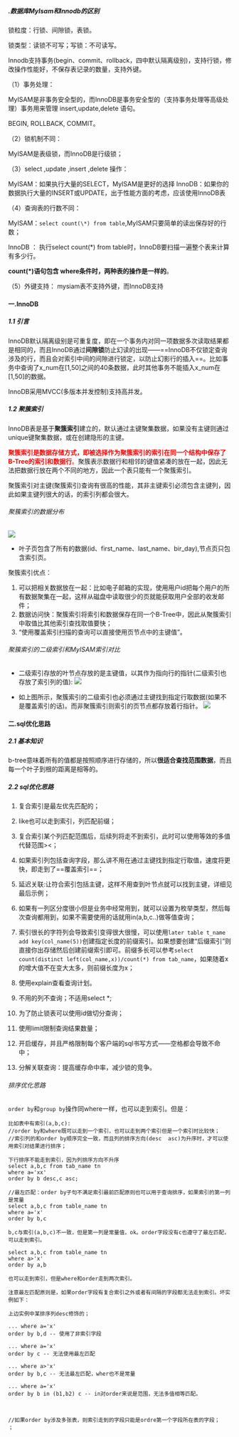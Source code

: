 ##### .数据库MyIsam和Innodb的区别

锁粒度：行锁、间隙锁，表锁。

锁类型：读锁不可写；写锁：不可读写。

Innodb支持事务(begin、commit、rollback，四中默认隔离级别)，支持行锁，修改操作性能好，不保存表记录的数量，支持外键。

（1）事务处理：

MyISAM是非事务安全型的，而InnoDB是事务安全型的（支持事务处理等高级处理）事务用来管理 insert,update,delete 语句。

 BEGIN, ROLLBACK, COMMIT。

（2）锁机制不同：

MyISAM是表级锁，而InnoDB是行级锁；

（3）select ,update ,insert ,delete 操作：

MyISAM：如果执行大量的SELECT，MyISAM是更好的选择
InnoDB：如果你的数据执行大量的INSERT或UPDATE，出于性能方面的考虑，应该使用InnoDB表

（4）查询表的行数不同：

MyISAM：`select count(\*) from table`,MyISAM只要简单的读出保存好的行数；

InnoDB ： 执行select count(*) from table时，InnoDB要扫描一遍整个表来计算有多少行。

**count(\*)语句包含   where条件时，两种表的操作是一样的**。

（5）外键支持：
mysiam表不支持外键，而InnoDB支持

#### 一.InnoDB

##### 1.1 引言

InnoDB默认隔离级别是可重复度，即在一个事务内对同一项数据多次读取结果都是相同的，而且InnoDB通过**间隙锁**防止幻读的出现——==InnoDB不仅锁定查询涉及的行，而且会对索引中间的间隙进行锁定，以防止幻影行的插入==。比如事务中查询了x_num在[1,50]之间的40条数据，此时其他事务不能插入x_num在[1,50]的数据。

InnoDB采用MVCC(多版本并发控制)支持高并发。

##### 1.2 聚簇索引

InnoDB表是基于**聚簇索引**建立的，默认通过主键聚集数据，如果没有主键则通过unique键聚集数据，或在创建隐形的主键。

<font color=red>**聚簇索引是数据存储方式，即被选择作为聚簇索引的索引在同一个结构中保存了B-Tree的索引和数据行**。</font>聚簇表示数据行和相邻的键值紧凑的放在一起，因此无法把数据行放在两个不同的地方，因此一个表只能有一个聚簇索引。

聚簇索引对主键(聚簇索引)查询有很高的性能，其非主键索引必须包含主键列，因此如果主键列很大的话，的索引列都会很大。

###### 聚簇索引的数据分布

![](https://wx3.sinaimg.cn/mw1024/006Xp67Kly1fqz7rwaw6aj30oc0ihdjv.jpg)

- 叶子页包含了所有的数据(id、first_name、last_name、bir_day),节点页只包含索引页。

聚簇索引优点：
1. 可以把相关数据放在一起：比如电子邮箱的实现，使用用户id把每个用户的所有数据聚集在一起，这样从磁盘中读取很少的页就能获取用户全部的收发邮件；
2. 数据访问快：聚簇索引将索引和数据保存在同一个B-Tree中，因此从聚簇索引中取值比其他索引查找取值要快；
3. “使用覆盖索引扫描的查询可以直接使用页节点中的主键值”。

###### 聚簇索引的二级索引和MyISAM索引对比

- 二级索引存放的叶节点存放的是主键值，以其作为指向行的指针(二级索引也存放了索引列的值):
![](https://wx1.sinaimg.cn/mw1024/006Xp67Kly1fqz9yv1lckj30o109n75s.jpg)


- 如上图所示，聚簇索引的二级索引也必须通过主键找到指定行取数据(如果不是覆盖索引的话)。而非聚簇索引则索引的页节点都存放着行指针。
![](https://wx4.sinaimg.cn/mw1024/006Xp67Kly1fqz9zg1yjmj30og0jrq7h.jpg)

#### 二.sql优化思路

##### 2.1 基本知识

b-tree意味着所有的值都是按照顺序进行存储的，所以**很适合查找范围数据**，而且每一个叶子到根的距离是相等的。


##### 2.2 sql优化思路

1. 复合索引是最左优先匹配的；

2. like也可以走到索引，列匹配前缀；

3. 复合索引某个列匹配范围后，后续列将走不到索引，此时可以使用等效的多值代替范围><；

4. 如果索引列包括查询字段，那么讲不用在通过主键找到指定行取值，速度将更快，即走到了==覆盖索引==；
5. 延迟关联:让符合索引包括主键，这样不用查到叶节点就可以找到主键，详细见最后示例；
6. 如果有一列区分度很小但是业务中经常用到，就可以设置为枚举类型，然后每次查询都用到，如果不需要使用的话就用in(a,b,c..)做等值查询；
7. 索引很长的字符列会导致索引变得很大很慢，可以使用`later table t_name add key(col_name(5))`创建指定长度的前缀索引。如果想要创建“后缀索引”则直接你出存储然后创建前缀索引即可。前缀多长可以参考`select count(distinct left(col_name,x))/count(*) from tab_name`，如果随着x的增大值不在变大太多，则前缀长度为x；
8. 使用explain查看查询计划。
9. 不用的列不查询；不适用select *;
10. 为了防止锁表可以使用id做切分查询；
11. 使用limit限制查询结果数量；
12. 开启缓存，并且严格限制每个客户端的sql书写方式——空格都会导致不命中；
13. 分解关联查询：提高缓存命中率，减少锁的竞争。




###### 排序优化思路

 `order by`和`group by`操作同where一样，也可以走到索引。但是：
 ```
 比如表中有索引(a,b,c):
//order by和where既可以走到一个索引，也可以走到两个索引但是一个索引时比较快；
//索引列的和order by顺序完全一致，而且列的排序方向(desc  asc)为升序时，才可以使用索引对结果进行排序；

下行排序不能走到索引，因为列排序方向不升序
select a,b,c from tab_name tn
where a='xx'
order by b desc,c asc;

//最左匹配：order by子句不满足索引最前匹配原则也可以用于查询排序，如果索引的第一列是常量
select a,b,c from table_name tn
where a='x'
order by b,c

b,c与索引(a,b,c)不一致，但是第一列是常量值，ok。order字段没有c也遵守了最左匹配，可以走到索引。

select a,b,c from table_name tn
where a>'x'
order by a,b

也可以走到索引，但是where和order走到两次索引。

注意最左匹配原则是，如果order字段有复合索引之外或者有间隔的字段都无法走到索引。坏实例如下：

上边实例中某排序列desc修饰的；

... where a='x'
order by b,d -- 使用了非索引字段

... where a='x'
order by c -- 无法使用最左匹配

... where a>'x'
order by b,c -- 无法最左匹配，wher也不是常量

... where a='x'
order by b in (b1,b2) c -- in对order来说是范围，无法多值相等匹配。



//如果order by涉及多张表，则索引走到的字段只能是ordre第一个字段所在表的字段；
；
```

